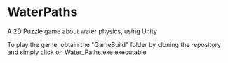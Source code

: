 # WaterPaths
A 2D Puzzle game about water physics, using Unity

To play the game, obtain the "GameBuild" folder by cloning the repository and simply click on Water_Paths.exe executable
